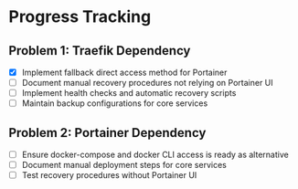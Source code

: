 # Progress Tracking

## Problem 1: Traefik Dependency

- [x] Implement fallback direct access method for Portainer
- [ ] Document manual recovery procedures not relying on Portainer UI
- [ ] Implement health checks and automatic recovery scripts
- [ ] Maintain backup configurations for core services

## Problem 2: Portainer Dependency

- [ ] Ensure docker-compose and docker CLI access is ready as alternative
- [ ] Document manual deployment steps for core services
- [ ] Test recovery procedures without Portainer UI